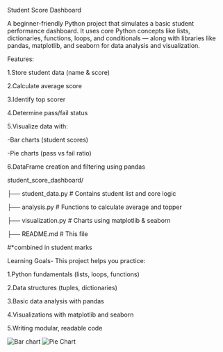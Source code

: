 Student Score Dashboard

A beginner-friendly Python project that simulates a basic student performance dashboard. It uses core Python concepts like lists, dictionaries, functions, loops, and conditionals — along with libraries like pandas, matplotlib, and seaborn for data analysis and visualization.


Features:

1.Store student data (name & score)

2.Calculate average score

3.Identify top scorer

4.Determine pass/fail status

5.Visualize data with:

-Bar charts (student scores)

-Pie charts (pass vs fail ratio)

6.DataFrame creation and filtering using pandas



student_score_dashboard/

├── student_data.py       # Contains student list and core logic

├── analysis.py           # Functions to calculate average and topper

├── visualization.py      # Charts using matplotlib & seaborn

├── README.md             # This file

#*combined in student marks



Learning Goals-
This project helps you practice:

1.Python fundamentals (lists, loops, functions)

2.Data structures (tuples, dictionaries)

3.Basic data analysis with pandas

4.Visualizations with matplotlib and seaborn

5.Writing modular, readable code

![Bar chart](https://github.com/user-attachments/assets/a8cd0241-a5dd-4f5f-ae7c-0b28d9cddc66)
![Pie Chart](https://github.com/user-attachments/assets/7d03b51b-05a5-413f-b94d-5554674abcb9)
